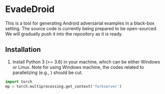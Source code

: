 # EvadeDroid
This is a tool for generating Android adversarial examples in a black-box setting. The source code is currently being prepared to be open-sourced. We will gradually push it into the repository as it is ready.

## Installation
1. Install Python 3 (>= 3.6) in your machine, which can be either Windows or Linux. Note for using Windows machine, the codes related to parallelizing (e.g., ) should be cut. 

```python
import torch
mp = torch.multiprocessing.get_context('forkserver')
```
